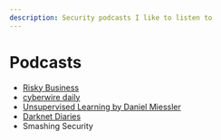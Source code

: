 ```yaml
---
description: Security podcasts I like to listen to
---
```


# Podcasts

* [Risky Business](https://risky.biz/)
* [cyberwire daily](https://thecyberwire.com/podcasts/daily-podcast)
* [Unsupervised Learning by Daniel Miessler](https://danielmiessler.com/podcast/)
* [Darknet Diaries](https://darknetdiaries.com/)
* Smashing Security

